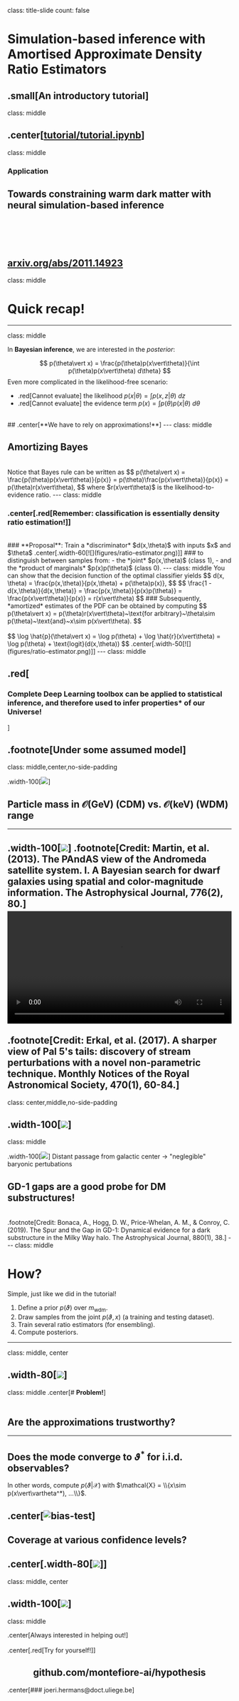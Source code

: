 class: title-slide
count: false

# Simulation-based inference with Amortised Approximate Density Ratio Estimators

.small[An introductory tutorial]
---
class: middle

.center[[tutorial/tutorial.ipynb](https://github.com/JoeriHermans/COMPASS-Seminar/blob/master/tutorial/tutorial.ipynb)]
---
class: middle

### Application
## Towards constraining warm dark matter with neural simulation-based inference
<br><br><br>
[arxiv.org/abs/2011.14923](https://arxiv.org/abs/2011.14923)
---
class: middle

# Quick recap!

---
class: middle

In **Bayesian inference**, we are interested in the *posterior*:

$$
p(\theta\vert x) = \frac{p(\theta)p(x\vert\theta)}{\int p(\theta)p(x\vert\theta) d\theta}
$$
Even more complicated in the likelihood-free scenario:
- .red[Cannot evaluate] the likelihood $p(x\vert\theta) = \int p(x,z\vert\theta)~dz$
- .red[Cannot evaluate] the evidence term $p(x) = \int p(\theta)p(x\vert\theta)~d\theta$

<br>
## .center[**We have to rely on approximations!**]
---
class: middle

## Amortizing Bayes
<br>
Notice that Bayes rule can be written as
$$
p(\theta\vert x) = \frac{p(\theta)p(x\vert\theta)}{p(x)} = p(\theta)\frac{p(x\vert\theta)}{p(x)} = p(\theta)r(x\vert\theta),
$$
where $r(x\vert\theta)$ is the likelihood-to-evidence ratio.
---
class: middle

### .center[.red[**Remember:** classification is essentially density ratio estimation!]]
<br>
### **Proposal**: Train a *discriminator* $d(x,\theta)$ with inputs $x$ and $\theta$
.center[.width-60[![](figures/ratio-estimator.png)]]
### to distinguish between samples from:
- the *joint* $p(x,\theta)$ (class 1),
- and the *product of marginals* $p(x)p(\theta)$ (class 0).
---
class: middle
You can show that the decision function of the optimal classifier yields
$$
d(x, \theta) = \frac{p(x,\theta)}{p(x,\theta) + p(\theta)p(x)},
$$
$$
\frac{1 - d(x,\theta)}{d(x,\theta)} =  \frac{p(x,\theta)}{p(x)p(\theta)} = \frac{p(x\vert\theta)}{p(x)} = r(x\vert\theta)
$$
### Subsequently, *amortized* estimates of the PDF can be obtained by computing
$$
p(\theta\vert x) = p(\theta)r(x\vert\theta)~\text{for arbitrary}~\theta\sim p(\theta)~\text{and}~x\sim p(x\vert\theta).
$$
<br><br>
$$
\log \hat{p}(\theta\vert x) = \log p(\theta) + \log \hat{r}(x\vert\theta) = \log p(\theta) + \text{logit}(d(x,\theta))
$$
.center[.width-50[![](figures/ratio-estimator.png)]]
---
class: middle

## .red[<h3>Complete Deep Learning toolbox can be applied to statistical inference, and therefore used to infer properties* of our Universe!</h3>]

.footnote[Under some assumed model]
---
class: middle,center,no-side-padding

.width-100[![](figures/cdm-wdm.jpg)]
<br>
## Particle mass in $\mathcal{O}(\text{GeV})$ (CDM) vs. $\mathcal{O}(\text{keV})$ (WDM) range

---
.width-100[![](figures/andromeda.png)]
.footnote[Credit: Martin, et al. (2013). The PAndAS view of the Andromeda satellite system. I. A Bayesian search for dwarf galaxies using spatial and color-magnitude information. The Astrophysical Journal, 776(2), 80.]
---
<video width="100%" style="position: relative; top: -25px;" autoplay controls loop><source src="figures/pal5-impacts.webm">Your browser does not support video.</video>
.footnote[Credit: Erkal, et al. (2017). A sharper view of Pal 5's tails: discovery of stream perturbations with a novel non-parametric technique. Monthly Notices of the Royal Astronomical Society, 470(1), 60-84.]
---
class: center,middle,no-side-padding

.width-100[![](figures/streams.png)]
---
class: middle

.width-100[![](figures/gd1.png)]
Distant passage from galactic center $\rightarrow$ "neglegible" baryonic pertubations
## **GD-1 gaps are a good probe for DM substructures!**
<br>
.footnote[Credit: Bonaca, A., Hogg, D. W., Price-Whelan, A. M., & Conroy, C. (2019). The Spur and the Gap in GD-1: Dynamical evidence for a dark substructure in the Milky Way halo. The Astrophysical Journal, 880(1), 38.]
---
class: middle

# How?

Simple, just like we did in the tutorial!

1. Define a prior $p(\vartheta)$ over $m_\text{wdm}$.
2. Draw samples from the joint $p(\vartheta, x)$ (a training and testing dataset).
3. Train several ratio estimators (for ensembling).
4. Compute posteriors.

---
class: middle, center

.width-80[![](figures/result.png)]
---
class: middle
.center[# **Problem!**]
<br><br>
## Are the approximations trustworthy?
---
## Does the mode converge to $\vartheta^*$ for i.i.d. observables?

In other words, compute $p(\vartheta\vert\mathcal{X})$ with $\mathcal{X} = \\{x\sim p(x\vert\vartheta^*), ...\\}$.

.center[![bias-test](https://raw.githubusercontent.com/JoeriHermans/constraining-dark-matter-with-stellar-streams-and-ml/master/.github/posteriors.gif)]
---
## **Coverage** at various confidence levels?

.center[.width-80[![](figures/coverage.png)]]
---
class: middle, center

.width-100[![](figures/main-result.png)]
---
class: middle

.center[Always interested in helping out!]
<br><br>
.center[.red[Try for yourself!]]
<center><h2>github.com/montefiore-ai/hypothesis</h2></center>
.center[### joeri.hermans@doct.uliege.be]
